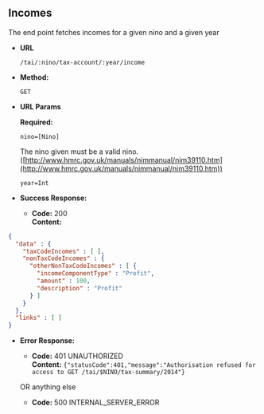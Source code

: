 Incomes
----------------
  The end point fetches incomes for a given nino and a given year
  
* **URL**

  `/tai/:nino/tax-account/:year/income`

* **Method:**
  
  `GET`
  
*  **URL Params**

   **Required:**
 
   `nino=[Nino]` 
   
   The nino given must be a valid nino. ([http://www.hmrc.gov.uk/manuals/nimmanual/nim39110.htm](http://www.hmrc.gov.uk/manuals/nimmanual/nim39110.htm))

   `year=Int`

* **Success Response:**

  * **Code:** 200 <br />
    **Content:** 

```json
{
  "data" : {
    "taxCodeIncomes" : [ ],
    "nonTaxCodeIncomes" : {
      "otherNonTaxCodeIncomes" : [ {
        "incomeComponentType" : "Profit",
        "amount" : 100,
        "description" : "Profit"
      } ]
    }
  },
  "links" : [ ]
}
```
 
* **Error Response:**

  * **Code:** 401 UNAUTHORIZED <br />
    **Content:** `{"statusCode":401,"message":"Authorisation refused for access to GET /tai/$NINO/tax-summary/2014"}`
  
  OR anything else
  
  * **Code:** 500 INTERNAL_SERVER_ERROR <br />


